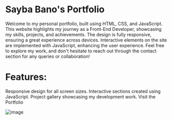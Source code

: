 # Sayba Bano's Portfolio
Welcome to my personal portfolio, built using HTML, CSS, and JavaScript.
This website highlights my journey as a Front-End Developer, showcasing my skills, projects, and achievements.
The design is fully responsive, ensuring a great experience across devices.
Interactive elements on the site are implemented with JavaScript, enhancing the user experience.
Feel free to explore my work, and don't hesitate to reach out through the contact section for any queries or collaboration!

# Features:
Responsive design for all screen sizes.
Interactive sections created using JavaScript.
Project gallery showcasing my development work.
Visit the Portfolio

![image](https://github.com/user-attachments/assets/1f2c3312-a81d-4e2a-ac14-45757aa5eb16)



